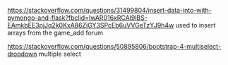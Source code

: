 https://stackoverflow.com/questions/31499804/insert-data-into-with-pymongo-and-flask?fbclid=IwAR016xRCAl9lBS-EAmkbEE3pjJq2k0KxA86ZiGY3SPcEb6uVVGeTzYJ9h4w used to insert arrays from the game_add forum


https://stackoverflow.com/questions/50895806/bootstrap-4-multiselect-dropdown multiple select 